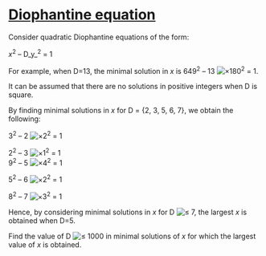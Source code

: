 # [Diophantine equation](http://projecteuler.net/problem=66)

Consider quadratic Diophantine equations of the form:

_x_<sup>2</sup> – D_y_<sup>2</sup> = 1

For example, when D=13, the minimal solution in _x_ is 649<sup>2</sup> – 13 ![×](/Volumes/HDD_KS/source/project_euler/vender/bundle/ruby/2.2.0/gems/euler-manager-0.1.1/config/../data/images/symbol_times.gif)180<sup>2</sup> = 1.

It can be assumed that there are no solutions in positive integers when D is square.

By finding minimal solutions in _x_ for D = {2, 3, 5, 6, 7}, we obtain the following:

3<sup>2</sup> – 2 ![×](/Volumes/HDD_KS/source/project_euler/vender/bundle/ruby/2.2.0/gems/euler-manager-0.1.1/config/../data/images/symbol_times.gif)2<sup>2</sup> = 1  
2<sup>2</sup> – 3 ![×](/Volumes/HDD_KS/source/project_euler/vender/bundle/ruby/2.2.0/gems/euler-manager-0.1.1/config/../data/images/symbol_times.gif)1<sup>2</sup> = 1  
9<sup>2</sup> – 5 ![×](/Volumes/HDD_KS/source/project_euler/vender/bundle/ruby/2.2.0/gems/euler-manager-0.1.1/config/../data/images/symbol_times.gif)4<sup>2</sup> = 1  
5<sup>2</sup> – 6 ![×](/Volumes/HDD_KS/source/project_euler/vender/bundle/ruby/2.2.0/gems/euler-manager-0.1.1/config/../data/images/symbol_times.gif)2<sup>2</sup> = 1  
8<sup>2</sup> – 7 ![×](/Volumes/HDD_KS/source/project_euler/vender/bundle/ruby/2.2.0/gems/euler-manager-0.1.1/config/../data/images/symbol_times.gif)3<sup>2</sup> = 1

Hence, by considering minimal solutions in _x_ for D ![≤](/Volumes/HDD_KS/source/project_euler/vender/bundle/ruby/2.2.0/gems/euler-manager-0.1.1/config/../data/images/symbol_le.gif) 7, the largest _x_ is obtained when D=5.

Find the value of D ![≤](/Volumes/HDD_KS/source/project_euler/vender/bundle/ruby/2.2.0/gems/euler-manager-0.1.1/config/../data/images/symbol_le.gif) 1000 in minimal solutions of _x_ for which the largest value of _x_ is obtained.

